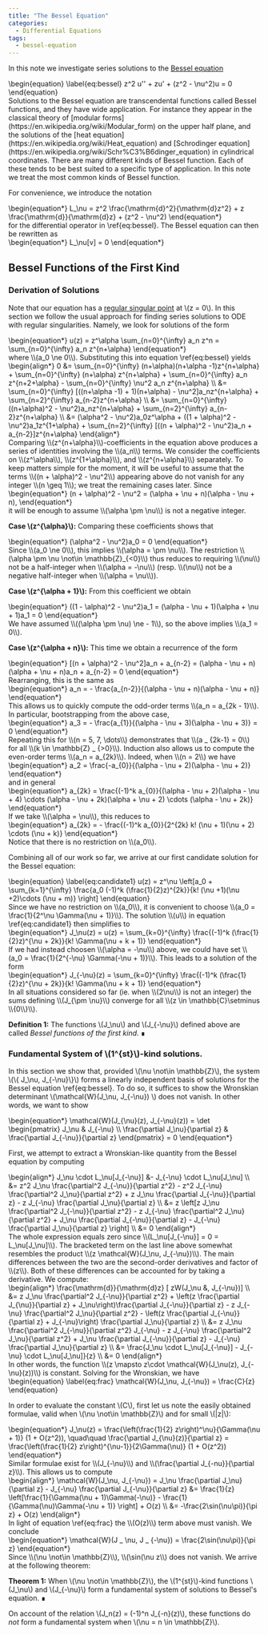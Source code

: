 ```yaml
---
title: "The Bessel Equation"
categories:
  - Differential Equations
tags:
  - bessel-equation
---
```


In this note we investigate series solutions to the [Bessel equation](https://www.encyclopediaofmath.org/index.php/Bessel_equation)
<div class="mathjax">\begin{equation} \label{eq:bessel}
  z^2 u'' + zu' + (z^2 - \nu^2)u = 0
\end{equation}</div>
Solutions to the Bessel equation are transcendental functions called Bessel functions, and they have wide application. For instance they appear 
in the classical theory of [modular forms](https://en.wikipedia.org/wiki/Modular_form) on the upper half plane, and the solutions of the 
[heat equation](https://en.wikipedia.org/wiki/Heat_equation) and 
[Schrodinger equation](https://en.wikipedia.org/wiki/Schr%C3%B6dinger_equation)
in cylindrical coordinates. There are many different kinds of Bessel function. Each of these tends to be best suited to a specific type of 
application. In this note we treat the most common kinds of Bessel function.

For convenience, we introduce the notation
<div class="mathjax">\begin{equation*} 
  L_\nu = z^2 \frac{\mathrm{d}^2}{\mathrm{d}z^2} + z \frac{\mathrm{d}}{\mathrm{d}z} + (z^2 - \nu^2)
\end{equation*}</div>
for the differential operator in \ref{eq:bessel}. The Bessel equation can then be rewritten as
<div class="mathjax">\begin{equation*} 
  L_\nu[v] = 0
\end{equation*}</div>

## Bessel Functions of the First Kind

### Derivation of Solutions

Note that our equation has a [regular singular point](https://en.wikipedia.org/wiki/Regular_singular_point) at \\(z = 0\\). In this section
we follow the usual approach for finding series solutions to ODE with regular singularities. Namely, we look for solutions of the form 
<div class="mathjax">\begin{equation*} 
  u(z) = z^\alpha \sum_{n=0}^{\infty} a_n z^n = \sum_{n=0}^{\infty} a_n z^{n+\alpha}
\end{equation*}</div>
where \\(a_0 \ne 0\\). Substituting this into equation \ref{eq:bessel} yields
<div class="mathjax">\begin{align*}
  0 
    &= 
  \sum_{n=0}^{\infty} (n+\alpha)(n+\alpha -1)z^{n+\alpha} 
    + \sum_{n=0}^{\infty} (n+\alpha) z^{n+\alpha}
    + \sum_{n=0}^{\infty} a_n z^{n+2+\alpha} 
	- \sum_{n=0}^{\infty} \nu^2 a_n z^{n+\alpha} \\
    &=
  \sum_{n=0}^{\infty} [((n+\alpha -1) + 1)(n+\alpha) - \nu^2]a_nz^{n+\alpha} + \sum_{n=2}^{\infty} a_{n-2}z^{n+\alpha} \\
    &=
  \sum_{n=0}^{\infty} ((n+\alpha)^2 - \nu^2)a_nz^{n+\alpha} + \sum_{n=2}^{\infty} a_{n-2}z^{n+\alpha} \\
    &=
  (\alpha^2 - \nu^2)a_0z^\alpha + ((1 + \alpha)^2 - \nu^2)a_1z^{1+\alpha} + \sum_{n=2}^{\infty} [((n + \alpha)^2 - \nu^2)a_n + a_{n-2}]z^{n+\alpha}
\end{align*}</div>
Comparing \\(z^{n+\alpha}\\)-coefficients in the equation above produces a series of identities involving the \\(a_n\\) terms. We consider the 
coefficients on \\(z^\alpha\\), \\(z^{1+\alpha}\\), and \\(z^{n+\alpha}\\) separately. 
To keep matters simple for the moment, it will be useful to assume that the terms \\((n + \alpha)^2 - \nu^2\\) appearing above do not vanish
for any integer \\(n \geq 1\\); we treat the remaining cases later. Since 
<div class="mathjax">\begin{equation*}
  (n + \alpha)^2 - \nu^2 = (\alpha + \nu + n)(\alpha - \nu + n),
\end{equation*}</div>
it will be enough to assume \\(\alpha \pm \nu\\) is not a negative integer.

**Case \\(z^{\alpha}\\):** Comparing these coefficients shows that
<div class="mathjax">\begin{equation*}
  (\alpha^2 - \nu^2)a_0 = 0
\end{equation*}</div>
Since \\(a_0 \ne 0\\), this implies \\(\alpha = \pm \nu\\). The restriction \\(\alpha \pm \nu \not\in \mathbb{Z}_{<0}\\) thus reduces to requiring
\\(\nu\\) not be a half-integer when \\(\alpha = -\nu\\) (resp. \\(\nu\\) not be a negative half-integer when \\(\alpha = \nu\\)).

**Case \\(z^{\alpha + 1}\\):** From this coefficient we obtain
<div class="mathjax">\begin{equation*}
  ((1 - \alpha)^2 - \nu^2)a_1 = (\alpha - \nu + 1)(\alpha + \nu + 1)a_1 = 0
\end{equation*}</div>
We have assumed \\((\alpha \pm \nu) \ne - 1\\), so the above implies \\(a_1 = 0\\). 

**Case \\(z^{\alpha + n}\\):** This time we obtain a recurrence of the form
<div class="mathjax">\begin{equation*} 
  [(n + \alpha)^2 - \nu^2]a_n + a_{n-2} = (\alpha - \nu + n)(\alpha + \nu + n)a_n + a_{n-2} = 0
\end{equation*}</div>
Rearranging, this is the same as
<div class="mathjax">\begin{equation*} 
  a_n = - \frac{a_{n-2}}{(\alpha - \nu + n)(\alpha - \nu + n)} 
\end{equation*}</div>
This allows us to quickly compute the odd-order terms \\(a_n = a_{2k - 1}\\). In particular, bootstrapping from the above case, 
<div class="mathjax">\begin{equation*} 
  a_3 = - \frac{a_{1}}{(\alpha - \nu + 3)(\alpha - \nu + 3)} = 0
\end{equation*}</div>
Repeating this for \\(n = 5, 7, \dots\\) demonstrates that \\(a _ {2k-1} = 0\\) for all \\(k \in \mathbb{Z} _ {>0}\\).
Induction also allows us to compute the even-order terms \\(a_n = a_{2k}\\). Indeed, when \\(n = 2\\) we have
<div class="mathjax">\begin{equation*} 
  a_2 = \frac{-a_{0}}{(\alpha - \nu + 2)(\alpha - \nu + 2)}
\end{equation*}</div>
and in general
<div class="mathjax">\begin{equation*} 
  a_{2k} = \frac{(-1)^k a_{0}}{(\alpha - \nu + 2)(\alpha - \nu + 4) \cdots (\alpha - \nu + 2k)(\alpha + \nu + 2) \cdots (\alpha - \nu + 2k)}
\end{equation*}</div>
If we take \\(\alpha = \nu\\), this reduces to
<div class="mathjax">\begin{equation*} 
  a_{2k} = - \frac{(-1)^k a_{0}}{2^{2k} k! (\nu + 1)(\nu + 2) \cdots (\nu + k)}
\end{equation*}</div>
Notice that there is no restriction on \\(a_0\\). 

Combining all of our work so far, we arrive at our first candidate solution for the Bessel equation:
<div class="mathjax">\begin{equation} \label{eq:candidate1} 
  u(z) = z^\nu \left[a_0 + \sum_{k=1}^{\infty} \frac{a_0 (-1)^k (\frac{1}{2}z)^{2k}}{k! (\nu +1)(\nu +2)\cdots (\nu + m)} \right]
\end{equation}</div>
Since we have no restriction on \\(a_0\\), it is convenient to choose \\(a_0 = \frac{1}{2^\nu \Gamma(\nu + 1)}\\). The solution \\(u\\)
in equation \ref{eq:candidate1} then simplifies to
<div class="mathjax">\begin{equation*} 
  J_\nu(z) = u(z) = \sum_{k=0}^{\infty} \frac{(-1)^k (\frac{1}{2}z)^{\nu + 2k}}{k! \Gamma(\nu + k + 1)}
\end{equation*}</div>
If we had instead choosen \\(\alpha = -\nu\\) above, we could have set \\(a_0 = \frac{1}{2^{-\nu} \Gamma(-\nu + 1)}\\). This leads to a solution
of the form
<div class="mathjax">\begin{equation*} 
  J_{-\nu}(z) = \sum_{k=0}^{\infty} \frac{(-1)^k (\frac{1}{2}z)^{\nu + 2k}}{k! \Gamma(\nu + k + 1)}
\end{equation*}</div>
In all situations considered so far (ie. when \\(2\nu\\) is not an integer) the sums defining \\(J_{\pm \nu}\\) converge for all 
\\(z \in \mathbb{C}\setminus \\{0\\}\\).

**Definition 1:** The functions \\(J_\nu\\) and \\(J_{-\nu}\\) defined above are called *Bessel functions of the first kind*.
∎

### Fundamental System of \\(1^{st}\\)-kind solutions.

In this section we show that, provided \\(\nu \not\in \mathbb{Z}\\), the system \\(\\{ J_\nu, J_{-\nu}\\}\\) forms a linearly independent basis 
of solutions for the Bessel equation \ref{eq:bessel}. To do so, it suffices to show the Wronskian determinant
\\(\mathcal{W}(J_\nu, J_{-\nu}) \\) does not vanish. In other words, we want to show
<div class="mathjax">\begin{equation*} 
  \mathcal{W}(J_{\nu}(z), J_{-\nu}(z)) 
    =
  \det \begin{pmatrix}
  J_\nu & J_{-\nu} \\
  \frac{\partial J_\nu}{\partial z} & \frac{\partial J_{-\nu}}{\partial z}
  \end{pmatrix}
    =
  0
\end{equation*}</div>

First, we attempt to extract a Wronskian-like quantity from the Bessel equation by computing
<div class="mathjax">\begin{align*} 
  J_\nu \cdot L_\nu[J_{-\nu}] &- J_{-\nu} \cdot L_\nu[J_\nu] \\
    &=
  z^2 J_\nu \frac{\partial^2 J_{-\nu}}{\partial z^2} - z^2 J_{-\nu} \frac{\partial^2 J_\nu}{\partial z^2} +
    z J_\nu  \frac{\partial J_{-\nu}}{\partial z} - z J_{-\nu} \frac{\partial J_\nu}{\partial z} \\
    &=
  z \left[z J_\nu \frac{\partial^2 J_{-\nu}}{\partial z^2} - z J_{-\nu} \frac{\partial^2 J_\nu}{\partial z^2} +
    J_\nu \frac{\partial J_{-\nu}}{\partial z} - J_{-\nu} \frac{\partial J_\nu}{\partial z} \right] \\
    &=
  0
\end{align*}</div>
The whole expression equals zero since \\(L_\nu[J_{-\nu}] = 0 = L_\nu[J_\nu]\\). The bracketed term on the last line above somewhat resembles the 
product \\(z \mathcal{W}(J_\nu, J_{-\nu})\\). The main differences between the two are the second-order derivatives and factor of \\(z\\). 
Both of these differences can be accounted for by taking a derivative. We compute:
<div class="mathjax">\begin{align*} 
  \frac{\mathrm{d}}{\mathrm{d}z} [ zW(J_\nu &, J_{-\nu})] \\
    &=
  z J_\nu \frac{\partial^2 J_{-\nu}}{\partial z^2} 
    + \left(z \frac{\partial J_{\nu}}{\partial z} + J_\nu\right)\frac{\partial J_{-\nu}}{\partial z}
	- z J_{-\nu} \frac{\partial^2 J_\nu}{\partial z^2} 
	- \left(z \frac{\partial J_{-\nu}}{\partial z} + J_{-\nu}\right) \frac{\partial J_\nu}{\partial z} \\
	&=
  z J_\nu \frac{\partial^2 J_{-\nu}}{\partial z^2} J_{-\nu} - z J_{-\nu} \frac{\partial^2 J_\nu}{\partial z^2}
    + J_\nu \frac{\partial J_{-\nu}}{\partial z} - J_{-\nu} \frac{\partial J_\nu}{\partial z} \\
	&= 
  \frac{J_\nu \cdot L_\nu[J_{-\nu}] - J_{-\nu} \cdot L_\nu[J_\nu]}{z} \\
    &=
  0
\end{align*}</div>
In other words, the function \\(z \mapsto z\cdot \mathcal{W}(J_\nu(z), J_{-\nu}(z))\\) is constant. Solving for the Wronskian, we have
<div class="mathjax"> \begin{equation} \label{eq:frac}
  \mathcal{W}(J_\nu, J_{-\nu}) = \frac{C}{z}
\end{equation}</div>

In order to evaluate the constant \\(C\\), first let us note the easily obtained formulae, valid when \\(\nu \not\in \mathbb{Z}\\) and for 
small \\(|z|\\):
<div class="mathjax">\begin{equation*}
  J_\nu(z) = \frac{\left(\frac{1}{2} z\right)^\nu}{\Gamma(\nu + 1)} (1 + O(z^2)), \quad\quad
  \frac{\partial J_{\nu}(z)}{\partial z} = \frac{\left(\frac{1}{2} z\right)^{\nu-1}}{2\Gamma(\nu)} (1 + O(z^2)) 
\end{equation*}</div>
Similar formulae exist for \\(J_{-\nu}\\) and \\(\frac{\partial J_{-nu}}{\partial z}\\). This allows us to compute
<div class="mathjax"> \begin{align*}
  \mathcal{W}(J_\nu, J_{-\nu}) 
    = 
  J_\nu \frac{\partial J_\nu}{\partial z} - J_{-\nu} \frac{\partial J_{-\nu}}{\partial z}
    &=
  \frac{1}{z} \left[\frac{1}{\Gamma(\nu + 1)\Gamma(-\nu)} - \frac{1}{\Gamma(\nu)\Gamma(-\nu + 1)} \right] + O(z) \\
    &=
  -\frac{2\sin(\nu\pi)}{\pi z} + O(z)
\end{align*} </div>
In light of equation \ref{eq:frac} the \\(O(z)\\) term above must vanish. We conclude
<div class="mathjax"> \begin{equation*}
  \mathcal{W}(J _ \nu, J _ {-\nu}) = \frac{2\sin(\nu\pi)}{\pi z} 
\end{equation*}</div>
Since \\(\nu \not\in \mathbb{Z}\\), \\(\sin(\nu z\\) does not vanish. We arrive at the following theorem:

**Theorem 1:** When \\(\nu \not\in \mathbb{Z}\\), the \\(1^{st}\\)-kind functions \\(J_\nu\\) and \\(J_{-\nu}\\) form a fundamental system 
of solutions to Bessel's equation.
∎

On account of the relation \\(J_n(z) = (-1)^n J_{-n}(z)\\), these functions do *not* form a fundamental system when \\(\nu = n \in \mathbb{Z}\\).
